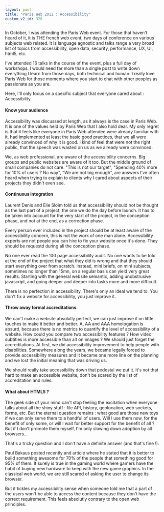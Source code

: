 ```yaml
---
layout: post
title: "Paris Web 2011 : Accessibility"
custom_v2_id: 326
---
```


<p>In October, I was attending the Paris Web event. For those that haven't heard of it, it is THE french web event, two days of conference on various subjects web related. It is language agnostic and talks range a very broad list of topics from accessibility, open data, security, performance, UX, UI, html5, etc.</p>
<p>I've attended 16 talks in the course of the event, plus a full day of workshops. I would need far more than a single post to write down everything I learn from those days, both technical and human. I really love Paris Web for those moments where you start to chat with other peoples as passionate as you are.</p>
<p>Here, I'll only focus on a specific subject that everyone cared about : Accessibility.</p>
<h4>Know your audience</h4>
<p>Accessibility was discussed at length, as it always is the case in Paris Web. It is one of the values held by Paris Web that I also hold dear. My only regret is that it feels like everyone in Paris Web attendee were already familiar with it, had implemented at least the basic good practices, that we all were already convinced of why it is good. I kind of feel that were not the right public, that the speech was wasted on us as we already were convinced.</p>
<p>We, as web professional, are aware of the accessibility concerns. Big groups and public websites are aware of it too. But the middle ground of small companies do not care. "This is not our target", "Spending 40% more for 10% of users ? No way", "We are not big enough", are answers I've often heard when trying to explain to clients why I cared about aspects of their projects they didn't even see.</p>
<h4>Continuous integration</h4>
<p>Laurent Denis and Elie Sloïm told us that accessibility should not be thought as the last part of a project, the one we do the day before launch. It has to be taken into account for the very start of the project, in the conception phase, and not at the end, as a correction phase.</p>
<p>Every person ever included in the project should be at least aware of the accessibility concern, this is not the work of one man alone. Accessibility experts are not people you can hire to fix your website once it's done. They should be requestd during all the conception phase.</p>
<p>No one ever read the 100 page accessibility audit. No one wants to be told at the end of the project that what they did is wrong and that they should start everything over from scratch. Instead, mini briefs, on mini subjects, sometimes no longer than 15mn, on a regular basis can yield very great results. Starting with the general website semantic, adding unobstrusive javascript, and going deeper and deeper into tasks more and more difficult.</p>
<p>There is no perfection in accessibility. There's only an ideal we tend to. You don't fix a website for accessibility, you just improve it.</p>
<h4>Throw away formal accreditations</h4>
<p>We can't make a website absolutly perfect, we can just improve it on little touches to make it better and better. A, AA and AAA homologation is absurd, because there is no metrics to quantify the level of accessibility of a website. How could you compare two accessibility features ? How video subtitles is more accessible than alt on images ? We should just forget the accreditations. At first, we did accessibility improvement to help people with disabilities. Somewhere along the years, we became legally forced to provide accessibility measures and it became one more line on the planning and we lost the initial meaning that was driving us.</p>
<p>We should really take accessibility down that pedestal we put it. It's not that hard to make an accessible website, don't be scared by the list of accreditation and rules.</p>
<h4>What about HTML5 ?</h4>
<p>The geek side of your mind can't stop feeling the excitation when everyone talks about all the shiny stuff : file API, history, geolocation, web sockets, forms, etc. But the eternal question remains : what good are those new toys if we can only serve them to a handful of users.  Will I use them now, for the benefit of only some, or will I wait for better support for the benefit of all ?  But if I don't promote them myself, I'm only slowing down adoption by all browsers...</p>
<p>That's a tricky question and I don't have a definite answer (and that's fine !).</p>
<p>Paul Bakaus posted recently and article where he stated that it is better to build something awesome for 70% of the people that something good for 95% of them.  It surely is true in the gaming world where gamers have the habit of buying new hardware to keep with the new game graphics. In the classical web world, we are still scared of asking the user to change its browser.</p>
<p>But it tickles my accessibility sense when someone told me that a part of the users won't be able to access the content because they don't have the correct requirement. This feels absolutly contrary to the open web principles.</p>
<h4></h4>